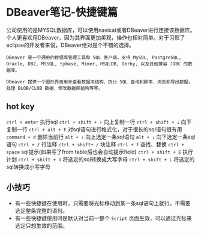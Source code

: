 # DBeaver笔记-快捷键篇

公司使用的是MYSQL数据库，可以使用navicat或者DBeaver进行连接该数据库。个人更喜欢用DBeaver，因为其界面更加美观，操作也相对简单。对于习惯了eclipse的开发者来说，DBeaver绝对是个不错的选择。

```
DBeaver 是一个通用的数据库管理工具和 SQL 客户端，支持 MySQL, PostgreSQL, Oracle, DB2, MSSQL, Sybase, Mimer, HSQLDB, Derby, 以及其他兼容 JDBC 的数据库。

DBeaver 提供一个图形界面用来查看数据库结构、执行 SQL 查询和脚本，浏览和导出数据，处理 BLOB/CLOB 数据，修改数据库结构等等。

```

## hot key

`ctrl + enter` 执行sql
`ctrl + shift + ↑` 向上复制一行
`ctrl + shift + ↓` 向下复制一行
`ctrl + alt + F` 对sql语句进行格式化，对于很长的sql语句很有用
`command + d` 删除当前行
`alt + ↑` 向上选定一条sql语句
`alt + ↓` 向下选定一条sql语句
`ctrl + /` 行注释
`ctrl + shift+ /` 块注释
`ctrl + f` 查找、替换
`ctrl + space` sql提示(如果写了from table后也会自动提示field)
`ctrl + shift + E` 执行计划
`ctrl + shift + U` 将选定的sql转换成大写字母
`ctrl + shift + L` 将选定的sql转换成小写字母



## 小技巧

- 有一些快捷键在使用时，只需要将光标移动到某一条sql语句上就行，不需要选定整条完整的语句。
- 有一些快捷键使用时是默认对当前一整个 `Script` 页面生效，可以通过光标来选定只想生效的范围。